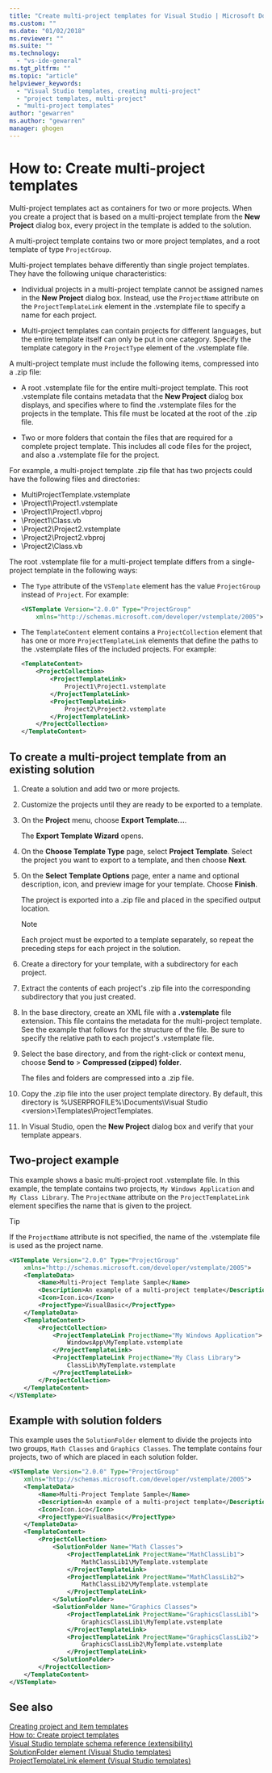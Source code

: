 ```yaml
---
title: "Create multi-project templates for Visual Studio | Microsoft Docs"
ms.custom: ""
ms.date: "01/02/2018"
ms.reviewer: ""
ms.suite: ""
ms.technology: 
  - "vs-ide-general"
ms.tgt_pltfrm: ""
ms.topic: "article"
helpviewer_keywords: 
  - "Visual Studio templates, creating multi-project"
  - "project templates, multi-project"
  - "multi-project templates"
author: "gewarren"
ms.author: "gewarren"
manager: ghogen
---
```

# How to: Create multi-project templates

Multi-project templates act as containers for two or more projects. When you create a project that is based on a multi-project template from the **New Project** dialog box, every project in the template is added to the solution.

A multi-project template contains two or more project templates, and a root template of type `ProjectGroup`.

Multi-project templates behave differently than single project templates. They have the following unique characteristics:

- Individual projects in a multi-project template cannot be assigned names in the **New Project** dialog box. Instead, use the `ProjectName` attribute on the `ProjectTemplateLink` element in the .vstemplate file to specify a name for each project.

- Multi-project templates can contain projects for different languages, but the entire template itself can only be put in one category. Specify the template category in the `ProjectType` element of the .vstemplate file.

A multi-project template must include the following items, compressed into a .zip file:

- A root .vstemplate file for the entire multi-project template. This root .vstemplate file contains metadata that the **New Project** dialog box displays, and specifies where to find the .vstemplate files for the projects in the template. This file must be located at the root of the .zip file.

- Two or more folders that contain the files that are required for a complete project template. This includes all code files for the project, and also a .vstemplate file for the project.

For example, a multi-project template .zip file that has two projects could have the following files and directories:

- MultiProjectTemplate.vstemplate
- \Project1\Project1.vstemplate
- \Project1\Project1.vbproj
- \Project1\Class.vb
- \Project2\Project2.vstemplate
- \Project2\Project2.vbproj
- \Project2\Class.vb

The root .vstemplate file for a multi-project template differs from a single-project template in the following ways:

- The `Type` attribute of the `VSTemplate` element has the value `ProjectGroup` instead of `Project`. For example:

    ```xml
    <VSTemplate Version="2.0.0" Type="ProjectGroup"
        xmlns="http://schemas.microsoft.com/developer/vstemplate/2005">
    ```

- The `TemplateContent` element contains a `ProjectCollection` element that has one or more `ProjectTemplateLink` elements that define the paths to the .vstemplate files of the included projects. For example:

    ```xml
    <TemplateContent>
        <ProjectCollection>
            <ProjectTemplateLink>
                Project1\Project1.vstemplate
            </ProjectTemplateLink>
            <ProjectTemplateLink>
                Project2\Project2.vstemplate
            </ProjectTemplateLink>
        </ProjectCollection>
    </TemplateContent>
    ```

## To create a multi-project template from an existing solution

1. Create a solution and add two or more projects.

1. Customize the projects until they are ready to be exported to a template.

1. On the **Project** menu, choose **Export Template...**.

   The **Export Template Wizard** opens.

1. On the **Choose Template Type** page, select **Project Template**. Select the project you want to export to a template, and then choose **Next**.

1. On the **Select Template Options** page, enter a name and optional description, icon, and preview image for your template. Choose **Finish**.

   The project is exported into a .zip file and placed in the specified output location.

   > [!NOTE]
   > Each project must be exported to a template separately, so repeat the preceding steps for each project in the solution.

1. Create a directory for your template, with a subdirectory for each project.

1. Extract the contents of each project's .zip file into the corresponding subdirectory that you just created.

1. In the base directory, create an XML file with a **.vstemplate** file extension. This file contains the metadata for the multi-project template. See the example that follows for the structure of the file. Be sure to specify the relative path to each project's .vstemplate file.

1. Select the base directory, and from the right-click or context menu, choose **Send to** > **Compressed (zipped) folder**.

   The files and folders are compressed into a .zip file.

1. Copy the .zip file into the user project template directory. By default, this directory is %USERPROFILE%\Documents\Visual Studio \<version\>\Templates\ProjectTemplates.

1. In Visual Studio, open the **New Project** dialog box and verify that your template appears.

## Two-project example

This example shows a basic multi-project root .vstemplate file. In this example, the template contains two projects, `My Windows Application` and `My Class Library`. The `ProjectName` attribute on the `ProjectTemplateLink` element specifies the name that is given to the project.

> [!TIP]
> If the `ProjectName` attribute is not specified, the name of the .vstemplate file is used as the project name.

```xml
<VSTemplate Version="2.0.0" Type="ProjectGroup"
    xmlns="http://schemas.microsoft.com/developer/vstemplate/2005">
    <TemplateData>
        <Name>Multi-Project Template Sample</Name>
        <Description>An example of a multi-project template</Description>
        <Icon>Icon.ico</Icon>
        <ProjectType>VisualBasic</ProjectType>
    </TemplateData>
    <TemplateContent>
        <ProjectCollection>
            <ProjectTemplateLink ProjectName="My Windows Application">
                WindowsApp\MyTemplate.vstemplate
            </ProjectTemplateLink>
            <ProjectTemplateLink ProjectName="My Class Library">
                ClassLib\MyTemplate.vstemplate
            </ProjectTemplateLink>
        </ProjectCollection>
    </TemplateContent>
</VSTemplate>
```

## Example with solution folders

This example uses the `SolutionFolder` element to divide the projects into two groups, `Math Classes` and `Graphics Classes`. The template contains four projects, two of which are placed in each solution folder.

```xml
<VSTemplate Version="2.0.0" Type="ProjectGroup"
    xmlns="http://schemas.microsoft.com/developer/vstemplate/2005">
    <TemplateData>
        <Name>Multi-Project Template Sample</Name>
        <Description>An example of a multi-project template</Description>
        <Icon>Icon.ico</Icon>
        <ProjectType>VisualBasic</ProjectType>
    </TemplateData>
    <TemplateContent>
        <ProjectCollection>
            <SolutionFolder Name="Math Classes">
                <ProjectTemplateLink ProjectName="MathClassLib1">
                    MathClassLib1\MyTemplate.vstemplate
                </ProjectTemplateLink>
                <ProjectTemplateLink ProjectName="MathClassLib2">
                    MathClassLib2\MyTemplate.vstemplate
                </ProjectTemplateLink>
            </SolutionFolder>
            <SolutionFolder Name="Graphics Classes">
                <ProjectTemplateLink ProjectName="GraphicsClassLib1">
                    GraphicsClassLib1\MyTemplate.vstemplate
                </ProjectTemplateLink>
                <ProjectTemplateLink ProjectName="GraphicsClassLib2">
                    GraphicsClassLib2\MyTemplate.vstemplate
                </ProjectTemplateLink>
            </SolutionFolder>
        </ProjectCollection>
    </TemplateContent>
</VSTemplate>
```

## See also

[Creating project and item templates](../ide/creating-project-and-item-templates.md)  
[How to: Create project templates](../ide/how-to-create-project-templates.md)  
[Visual Studio template schema reference (extensibility)](../extensibility/visual-studio-template-schema-reference.md)  
[SolutionFolder element (Visual Studio templates)](../extensibility/solutionfolder-element-visual-studio-templates.md)  
[ProjectTemplateLink element (Visual Studio templates)](../extensibility/projecttemplatelink-element-visual-studio-templates.md)
